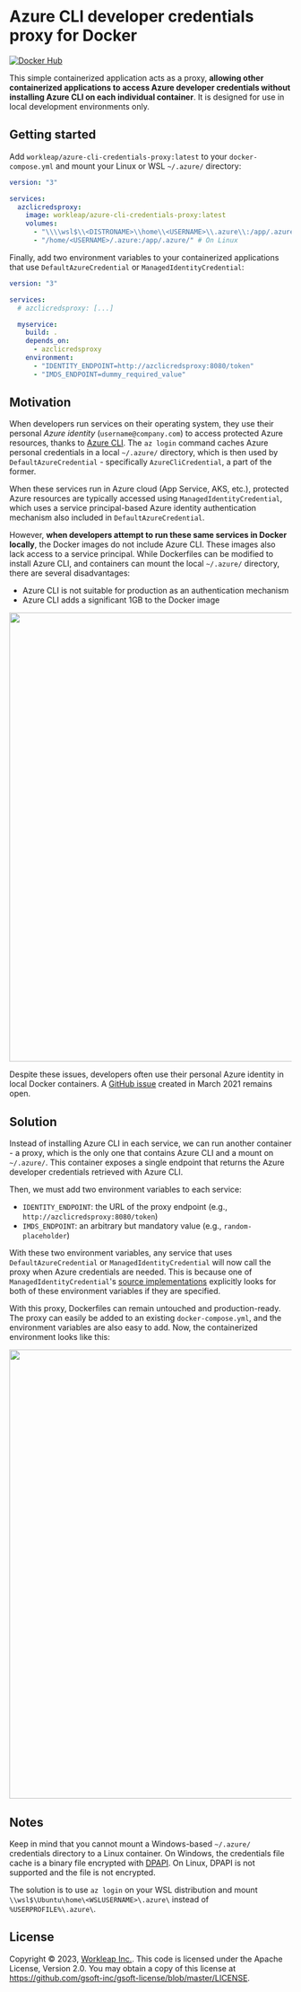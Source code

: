 # Azure CLI developer credentials proxy for Docker

[![Docker Hub](https://img.shields.io/docker/v/workleap/azure-cli-credentials-proxy?logo=docker)](https://hub.docker.com/r/workleap/azure-cli-credentials-proxy)

This simple containerized application acts as a proxy, **allowing other containerized applications to access Azure developer credentials without installing Azure CLI on each individual container**. It is designed for use in local development environments only.


## Getting started

Add `workleap/azure-cli-credentials-proxy:latest` to your `docker-compose.yml` and mount your Linux or WSL `~/.azure/` directory:

```yaml
version: "3"

services:
  azclicredsproxy:
    image: workleap/azure-cli-credentials-proxy:latest
    volumes:
      - "\\\\wsl$\\<DISTRONAME>\\home\\<USERNAME>\\.azure\\:/app/.azure/" # On Windows with WSL
      - "/home/<USERNAME>/.azure:/app/.azure/" # On Linux
```

Finally, add two environment variables to your containerized applications that use `DefaultAzureCredential` or `ManagedIdentityCredential`:

```yaml
version: "3"

services:
  # azclicredsproxy: [...]

  myservice:
    build: .
    depends_on:
      - azclicredsproxy
    environment:
      - "IDENTITY_ENDPOINT=http://azclicredsproxy:8080/token"
      - "IMDS_ENDPOINT=dummy_required_value"
```


## Motivation

When developers run services on their operating system, they use their personal *Azure identity* (`username@company.com`) to access protected Azure resources, thanks to [Azure CLI](https://learn.microsoft.com/en-us/cli/azure/). The `az login` command caches Azure personal credentials in a local `~/.azure/` directory, which is then used by `DefaultAzureCredential` - specifically `AzureCliCredential`, a part of the former.

When these services run in Azure cloud (App Service, AKS, etc.), protected Azure resources are typically accessed using `ManagedIdentityCredential`, which uses a service principal-based Azure identity authentication mechanism also included in `DefaultAzureCredential`.

However, **when developers attempt to run these same services in Docker locally**, the Docker images do not include Azure CLI. These images also lack access to a service principal. While Dockerfiles can be modified to install Azure CLI, and containers can mount the local `~/.azure/` directory, there are several disadvantages:

* Azure CLI is not suitable for production as an authentication mechanism
* Azure CLI adds a significant 1GB to the Docker image

<img src="https://user-images.githubusercontent.com/14242083/224446793-33930f7f-03b6-4447-8c80-b3b241caba64.png" width="800" />

Despite these issues, developers often use their personal Azure identity in local Docker containers. A [GitHub issue](https://github.com/Azure/azure-sdk-for-net/issues/19167) created in March 2021 remains open.


## Solution

Instead of installing Azure CLI in each service, we can run another container - a proxy, which is the only one that contains Azure CLI and a mount on `~/.azure/`. This container exposes a single endpoint that returns the Azure developer credentials retrieved with Azure CLI.

Then, we must add two environment variables to each service:

* `IDENTITY_ENDPOINT`: the URL of the proxy endpoint (e.g., `http://azclicredsproxy:8080/token`)
* `IMDS_ENDPOINT`: an arbitrary but mandatory value (e.g., `random-placeholder`)

With these two environment variables, any service that uses `DefaultAzureCredential` or `ManagedIdentityCredential` will now call the proxy when Azure credentials are needed. This is because one of `ManagedIdentityCredential`'s [source implementations](https://github.com/Azure/azure-sdk-for-net/blob/Azure.Identity_1.6.0/sdk/identity/Azure.Identity/src/AzureArcManagedIdentitySource.cs) explicitly looks for both of these environment variables if they are specified.

With this proxy, Dockerfiles can remain untouched and production-ready. The proxy can easily be added to an existing `docker-compose.yml`, and the environment variables are also easy to add. Now, the containerized environment looks like this:

<img src="https://user-images.githubusercontent.com/14242083/224446855-35880df8-1ccd-42df-b226-5afa7b93caa6.png" width="800" />


## Notes

Keep in mind that you cannot mount a Windows-based `~/.azure/` credentials directory to a Linux container. On Windows, the credentials file cache is a binary file encrypted with [DPAPI](https://learn.microsoft.com/en-us/dotnet/standard/security/how-to-use-data-protection). On Linux, DPAPI is not supported and the file is not encrypted.

The solution is to use `az login` on your WSL distribution and mount `\\wsl$\Ubuntu\home\<WSLUSERNAME>\.azure\` instead of `%USERPROFILE%\.azure\`.


## License

Copyright © 2023, [Workleap Inc.](https://workleap.com/). This code is licensed under the Apache License, Version 2.0. You may obtain a copy of this license at https://github.com/gsoft-inc/gsoft-license/blob/master/LICENSE.
